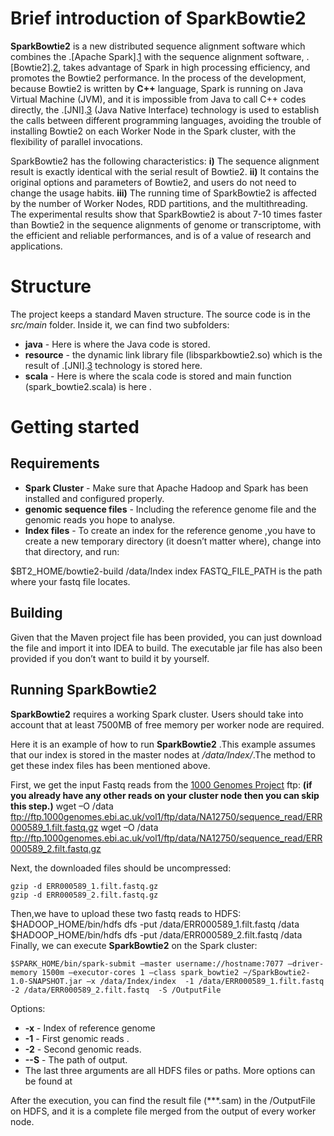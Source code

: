 # Brief introduction of SparkBowtie2 #

**SparkBowtie2** is a new distributed sequence alignment software which combines the .[Apache Spark].[1] with the sequence alignment software, .[Bowtie2].[2], takes advantage of Spark in high processing efficiency, and promotes the Bowtie2 performance. In the process of the development, because Bowtie2 is written by **C++** language, Spark is running on Java Virtual Machine (JVM), and it is impossible from Java to call C++ codes directly, the .[JNI].[3] (Java Native Interface) technology is used to establish the calls between different programming languages, avoiding the trouble of installing Bowtie2 on each Worker Node in the Spark cluster, with the flexibility of parallel invocations.

SparkBowtie2 has the following characteristics:
 **i)** The sequence alignment result is exactly identical with the serial result of Bowtie2.
 **ii)** It contains the original options and parameters of Bowtie2, and users do not need to change the usage habits.
 **iii)** The running time of SparkBowtie2 is affected by the number of Worker Nodes, RDD partitions, and the multithreading. The experimental results show that SparkBowtie2 is about 7-10 times faster than Bowtie2 in the sequence alignments of genome or transcriptome, with the efficient and reliable performances, and is of a value of research and applications.

# Structure #
The project keeps a standard Maven structure. The source code is in the *src/main* folder. Inside it, we can find two subfolders:

* **java** - Here is where the Java code is stored.
* **resource** - the dynamic link library file (libsparkbowtie2.so) which is the result of .[JNI].[3] technology is stored here.
* **scala** - Here is where the scala code is stored and main function (spark_bowtie2.scala) is here .

# Getting started #

## Requirements

* **Spark Cluster** - Make sure that Apache Hadoop and Spark has been installed and configured properly.
* **genomic sequence files** - Including the reference genome file and the genomic reads you hope to analyse.
* **Index files** - To create an index for the reference genome ,you have to create a new temporary directory (it doesn’t matter where), change into that directory, and run:

$BT2_HOME/bowtie2-build /data/Index index
FASTQ_FILE_PATH is the path where your fastq file locates.

## Building
Given that the Maven project file has been provided, you can just download the file and import it into IDEA to build. 
The executable jar file has also been provided if you don’t want to build it by yourself.

## Running SparkBowtie2 ##
**SparkBowtie2** requires a working Spark cluster. Users should take into account that at least 7500MB of free memory per worker node are required.

Here it is an example of how to run **SparkBowtie2** .This example assumes that our index is stored in the master nodes at */data/Index/*.The method to get these index files has been mentioned above. 

First, we get the input Fastq reads from the [1000 Genomes Project][4] ftp:
**(if you already have any other reads on your cluster node then you can skip this step.)**
	wget –O /data ftp://ftp.1000genomes.ebi.ac.uk/vol1/ftp/data/NA12750/sequence_read/ERR000589_1.filt.fastq.gz
		wget –O /data ftp://ftp.1000genomes.ebi.ac.uk/vol1/ftp/data/NA12750/sequence_read/ERR000589_2.filt.fastq.gz
	
Next, the downloaded files should be uncompressed:

	gzip -d ERR000589_1.filt.fastq.gz
	gzip -d ERR000589_2.filt.fastq.gz
	
Then,we have to upload these two fastq reads to HDFS: 
	$HADOOP_HOME/bin/hdfs dfs -put /data/ERR000589_1.filt.fastq /data
	$HADOOP_HOME/bin/hdfs dfs -put /data/ERR000589_2.filt.fastq /data
Finally, we can execute **SparkBowtie2** on the Spark cluster:

	$SPARK_HOME/bin/spark-submit –master username://hostname:7077 –driver-memory 1500m –executor-cores 1 –class spark_bowtie2 ~/SparkBowtie2-1.0-SNAPSHOT.jar –x /data/Index/index  -1 /data/ERR000589_1.filt.fastq  -2 /data/ERR000589_2.filt.fastq  -S /OutputFile 

Options:

* **-x** - Index of reference genome
* **-1** - First genomic reads .
* **-2** - Second genomic reads.
* **--S** - The path of output. 
* The last three arguments are all HDFS files or paths.
More options can be found at


After the execution, you can find the result file (***.sam) in the /OutputFile on HDFS, and it is a complete file merged from the output of every worker node.

[1]: https://spark.apache.org/
[2]: http://bowtie-bio.sourceforge.net/bowtie2/index.shtml
[3]: http://www.cs.technion.ac.il/~gabr/papers/cuj_jni.pdf
[4]: http://www.1000genomes.org/

